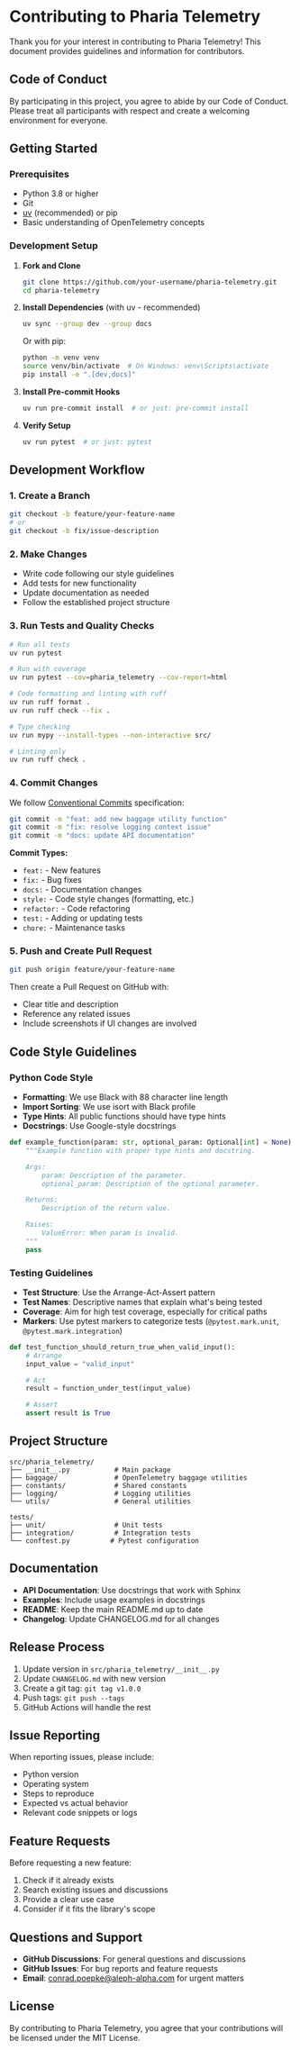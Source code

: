 # Contributing to Pharia Telemetry

Thank you for your interest in contributing to Pharia Telemetry! This document provides guidelines and information for contributors.

## Code of Conduct

By participating in this project, you agree to abide by our Code of Conduct. Please treat all participants with respect and create a welcoming environment for everyone.

## Getting Started

### Prerequisites

- Python 3.8 or higher
- Git
- [uv](https://docs.astral.sh/uv/) (recommended) or pip
- Basic understanding of OpenTelemetry concepts

### Development Setup

1. **Fork and Clone**
   ```bash
   git clone https://github.com/your-username/pharia-telemetry.git
   cd pharia-telemetry
   ```

2. **Install Dependencies** (with uv - recommended)
   ```bash
   uv sync --group dev --group docs
   ```

   Or with pip:
   ```bash
   python -m venv venv
   source venv/bin/activate  # On Windows: venv\Scripts\activate
   pip install -e ".[dev,docs]"
   ```

3. **Install Pre-commit Hooks**
   ```bash
   uv run pre-commit install  # or just: pre-commit install
   ```

4. **Verify Setup**
   ```bash
   uv run pytest  # or just: pytest
   ```

## Development Workflow

### 1. Create a Branch

```bash
git checkout -b feature/your-feature-name
# or
git checkout -b fix/issue-description
```

### 2. Make Changes

- Write code following our style guidelines
- Add tests for new functionality
- Update documentation as needed
- Follow the established project structure

### 3. Run Tests and Quality Checks

```bash
# Run all tests
uv run pytest

# Run with coverage
uv run pytest --cov=pharia_telemetry --cov-report=html

# Code formatting and linting with ruff
uv run ruff format .
uv run ruff check --fix .

# Type checking
uv run mypy --install-types --non-interactive src/

# Linting only
uv run ruff check .
```

### 4. Commit Changes

We follow [Conventional Commits](https://www.conventionalcommits.org/) specification:

```bash
git commit -m "feat: add new baggage utility function"
git commit -m "fix: resolve logging context issue"
git commit -m "docs: update API documentation"
```

**Commit Types:**
- `feat:` - New features
- `fix:` - Bug fixes
- `docs:` - Documentation changes
- `style:` - Code style changes (formatting, etc.)
- `refactor:` - Code refactoring
- `test:` - Adding or updating tests
- `chore:` - Maintenance tasks

### 5. Push and Create Pull Request

```bash
git push origin feature/your-feature-name
```

Then create a Pull Request on GitHub with:
- Clear title and description
- Reference any related issues
- Include screenshots if UI changes are involved

## Code Style Guidelines

### Python Code Style

- **Formatting**: We use Black with 88 character line length
- **Import Sorting**: We use isort with Black profile
- **Type Hints**: All public functions should have type hints
- **Docstrings**: Use Google-style docstrings

```python
def example_function(param: str, optional_param: Optional[int] = None) -> bool:
    """Example function with proper type hints and docstring.

    Args:
        param: Description of the parameter.
        optional_param: Description of the optional parameter.

    Returns:
        Description of the return value.

    Raises:
        ValueError: When param is invalid.
    """
    pass
```

### Testing Guidelines

- **Test Structure**: Use the Arrange-Act-Assert pattern
- **Test Names**: Descriptive names that explain what's being tested
- **Coverage**: Aim for high test coverage, especially for critical paths
- **Markers**: Use pytest markers to categorize tests (`@pytest.mark.unit`, `@pytest.mark.integration`)

```python
def test_function_should_return_true_when_valid_input():
    # Arrange
    input_value = "valid_input"

    # Act
    result = function_under_test(input_value)

    # Assert
    assert result is True
```

## Project Structure

```
src/pharia_telemetry/
├── __init__.py           # Main package
├── baggage/              # OpenTelemetry baggage utilities
├── constants/            # Shared constants
├── logging/              # Logging utilities
└── utils/                # General utilities

tests/
├── unit/                 # Unit tests
├── integration/          # Integration tests
└── conftest.py          # Pytest configuration
```

## Documentation

- **API Documentation**: Use docstrings that work with Sphinx
- **Examples**: Include usage examples in docstrings
- **README**: Keep the main README.md up to date
- **Changelog**: Update CHANGELOG.md for all changes

## Release Process

1. Update version in `src/pharia_telemetry/__init__.py`
2. Update `CHANGELOG.md` with new version
3. Create a git tag: `git tag v1.0.0`
4. Push tags: `git push --tags`
5. GitHub Actions will handle the rest

## Issue Reporting

When reporting issues, please include:

- Python version
- Operating system
- Steps to reproduce
- Expected vs actual behavior
- Relevant code snippets or logs

## Feature Requests

Before requesting a new feature:

1. Check if it already exists
2. Search existing issues and discussions
3. Provide a clear use case
4. Consider if it fits the library's scope

## Questions and Support

- **GitHub Discussions**: For general questions and discussions
- **GitHub Issues**: For bug reports and feature requests
- **Email**: conrad.poepke@aleph-alpha.com for urgent matters

## License

By contributing to Pharia Telemetry, you agree that your contributions will be licensed under the MIT License.
